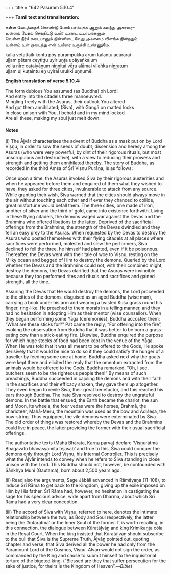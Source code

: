 +++
title = "642 Pasuram 5.10.4"

+++
**Tamil text and transliteration:**

கள்ள வேடத்தைக் கொண்டு போய் புரம்புக்க ஆறும் கலந்து அசுரரை-  
உள்ளம் பேதம் செய்திட்டு உயிர் உண்ட உபாயங்களும்  
வெள்ள நீர்ச் சடையானும் நின்னிடை வேறு அலாமை விளங்க நின்றதும்  
உள்ளம் உள் குடைந்து என் உயிரை உருக்கி உண்ணுமே.

kaḷḷa vēṭattaik koṇṭu pōy purampukka āṟum kalantu acurarai-  
uḷḷam pētam ceytiṭṭu uyir uṇṭa upāyaṅkaḷum  
veḷḷa nīrc caṭaiyāṉum niṉṉiṭai vēṟu alāmai viḷaṅka niṉṟatum  
uḷḷam uḷ kuṭaintu eṉ uyirai urukki uṇṇumē.

**English translation of verse 5.10.4:**

The form dubious You assumed (as Buddha) oh Lord!  
And entry into the citadels three manoeuvred.  
Mingling freely with the Asuras, their outlook You altered  
And got them annihilated; (Śiva), with Gangā on matted locks  
In close unison with You, I behold and in my mind locked  
Are all these, making my soul just melt down.

#### Notes

\(i\) The Āḻvār characterises the advent of Buddha as a mask put on by Lord Viṣṇu, in order to sow the seeds of doubt, dissension and heresy among the Asuras (who were very powerful, by dint of their rigorous rituals, but most unscrupulous and destructive), with a view to reducing their prowess and strength and getting them annihilated thereby. The story of Buddha, as recorded in the third Aṃśa of Śrī Viṣṇu Purāṇa, is as follows:

Once upon a time, the Asuras invoked Śiva by their rigorous austerities and when he appeared before them and enquired of them what they wished to have, they asked for three cities, invulnerable to attack from any source. While granting their wish, Śiva warned that the cities should always move in the air without touching each other and if ever they chanced to collide, great misfortune would befall them. The three cities, one made of iron, another of silver and the third of gold, came into existence forthwith. Living in these flying citadels, the demons waged war against the Devas and the Brahmins who offered libations to the latter. Deprived of the sacrificial offerings from the Brahmins, the strength of the Devas dwindled and they fell an easy prey to the Asuras. When requested by the Devas to destroy the Asuras who posted themselves with their flying citadels at all places where sacrifices were performed, molested and slew the performers, Śiva declined to fell the three, he himself had planted, even if it be poisonous. Thereafter, the Devas went with their tale of woe to Viṣṇu, resting on the Milky ocean and begged of Him to destroy the demons. Queried by the Lord whether the Devas and the Brahmins could not, with their combined might, destroy the demons, the Devas clarified that the Asuras were invincible because they too performed rites and rituals and sacrifices and gained strength, all the time.

Assuring the Devas that He would destroy the demons, the Lord proceeded to the cities of the demons, disguised as an aged Buddha (wise man), carrying a book under his arm and wearing a twisted Kuśā grass round his finger, ring-like. He preached to them morals in a telling manner, and they had nc hesitation in adopting Him as their mentor (wise counsellor). When they began performing some Yāga (ceremonies), Buddha accosted them: “What are these sticks for?” Pat came the reply, “For offering into the fire”, evoking the observation from Buddha that it was better to be born a grass-eating cow than a stick-eating fire. Likewise, Buddha enquired the purpose for which huge stocks of food had been kept in the venue of the Yāga. When He was told that it was all meant to be offered to the Gods, He spoke derisively that it would be nice to do so if they could satisfy the hunger of a traveller by feeding some one at home. Buddha asked next why the goats were kept there and elicited the reply that the omentum extracted from the animals would be offered to the Gods. Buddha remarked, “Oh, ḷ see, butchers seem to be the righteous people then!” By means of such preachings, Buddha succeeded in cajoling the demons and with their faith in the sacrifices and their efficacy shaken, they gave them up altogether. They even began to revile Śiva, their great benefactor, and this reached his ears through Buddha. The irate Śiva resolved to destroy the ungrateful demons. In the battle that ensued, the Earth became the chariot, the sun and Moon, its wheels, the four vedas were the horses, Brahmā, the charioteer, Mahā-Meru, the mountain was used as the bow and Ādiśeṣa, the bow-string. Thus equipped, the vile demons were exterminated by Śiva. The old order of things was restored whereby the Devas and the Brahmins could live in peace, the latter providing the former with their usual sacrificial offerings.

The authoritative texts (Mahā Bhārata, Karṇa parva) declare ‘Viṣṇurātmā Bhagavato bhavasyāmita tejasaḥ’ and true to this, Śiva could conquer the demons only through Lord Viṣṇu, his Internal Controller. This is precisely what the Āḻvār intends to convey when he refers to Śiva standing in close unison with the Lord. This Buddha should not, however, be confounded with Śāṅkhya Muni (Gautama), born about 2,500 years ago.

\(ii\) Read also the arguments, Sage Jābāli advanced in Rāmāyaṇa (11-108), to induce Śrī Rāma to get back to the Kingdom, giving up the exile imposed on Him by His father. Śrī Rāma had, however, no hesitation in castigating the sage for his specious advice, wide apart from Dharma, about which Śrī Rāma had a very clear conception.

\(iii\) The accord of Śiva with Viṣṇu, referred to here, denotes the intimate relationship between the two, as Body and Soul respectively, the latter being the ‘Antarātmā’ or the Inner Soul of the former. It is worth recalling, in this connection, the dialogue between Kūratāḻvāṉ and king Krimikaṇṭa cōla in the Royal Court. When the king insisted that Kūratāḻvāṉ should subscribe to the bull that Śiva is the Supreme Truth, Āḻvāṉ pointed out, quoting chapter and verse, that Śiva derived all the power he had only from the Paramount Lord of the Cosmos, Viṣṇu. Āḻvāṉ would not sign the order, as commanded by the King and chose to submit himself to the inquisitorial torture of the bigoted king. (“Blessed are they that suffer persecution for the sake of justice, for theirs is the Kingdom of Heaven”.—*Bible*)


